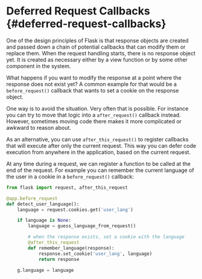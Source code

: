# Deferred Request Callbacks {#deferred-request-callbacks}

One of the design principles of Flask is that response objects are created and passed down a chain of potential callbacks that can modify them or replace them. When the request handling starts, there is no response object yet. It is created as necessary either by a view function or by some other component in the system.

What happens if you want to modify the response at a point where the response does not exist yet? A common example for that would be a `before_request()` callback that wants to set a cookie on the response object.

One way is to avoid the situation. Very often that is possible. For instance you can try to move that logic into a `after_request()` callback instead. However, sometimes moving code there makes it more complicated or awkward to reason about.

As an alternative, you can use `after_this_request()` to register callbacks that will execute after only the current request. This way you can defer code execution from anywhere in the application, based on the current request.

At any time during a request, we can register a function to be called at the end of the request. For example you can remember the current language of the user in a cookie in a `before_request()` callback:

```python
from flask import request, after_this_request

@app.before_request
def detect_user_language():
    language = request.cookies.get('user_lang')

    if language is None:
        language = guess_language_from_request()

        # when the response exists, set a cookie with the language
        @after_this_request
        def remember_language(response):
            response.set_cookie('user_lang', language)
            return response

    g.language = language
```
